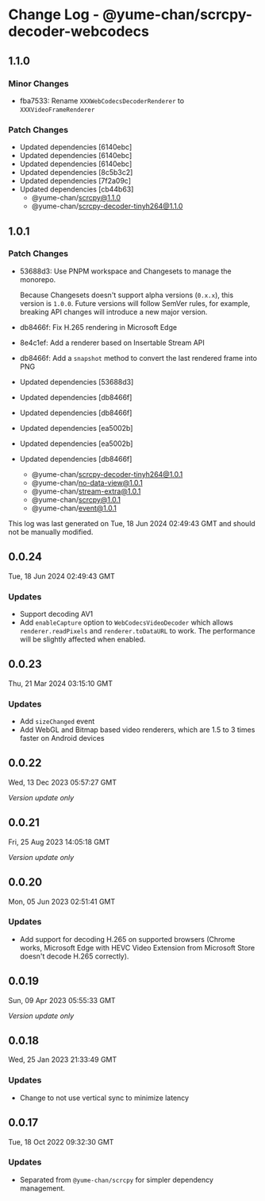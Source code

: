 # Change Log - @yume-chan/scrcpy-decoder-webcodecs

## 1.1.0

### Minor Changes

- fba7533: Rename `XXXWebCodecsDecoderRenderer` to `XXXVideoFrameRenderer`

### Patch Changes

- Updated dependencies [6140ebc]
- Updated dependencies [6140ebc]
- Updated dependencies [6140ebc]
- Updated dependencies [8c5b3c2]
- Updated dependencies [7f2a09c]
- Updated dependencies [cb44b63]
  - @yume-chan/scrcpy@1.1.0
  - @yume-chan/scrcpy-decoder-tinyh264@1.1.0

## 1.0.1

### Patch Changes

- 53688d3: Use PNPM workspace and Changesets to manage the monorepo.

  Because Changesets doesn't support alpha versions (`0.x.x`), this version is `1.0.0`. Future versions will follow SemVer rules, for example, breaking API changes will introduce a new major version.

- db8466f: Fix H.265 rendering in Microsoft Edge
- 8e4c1ef: Add a renderer based on Insertable Stream API
- db8466f: Add a `snapshot` method to convert the last rendered frame into PNG
- Updated dependencies [53688d3]
- Updated dependencies [db8466f]
- Updated dependencies [db8466f]
- Updated dependencies [ea5002b]
- Updated dependencies [ea5002b]
- Updated dependencies [db8466f]
  - @yume-chan/scrcpy-decoder-tinyh264@1.0.1
  - @yume-chan/no-data-view@1.0.1
  - @yume-chan/stream-extra@1.0.1
  - @yume-chan/scrcpy@1.0.1
  - @yume-chan/event@1.0.1

This log was last generated on Tue, 18 Jun 2024 02:49:43 GMT and should not be manually modified.

## 0.0.24

Tue, 18 Jun 2024 02:49:43 GMT

### Updates

- Support decoding AV1
- Add `enableCapture` option to `WebCodecsVideoDecoder` which allows `renderer.readPixels` and `renderer.toDataURL` to work. The performance will be slightly affected when enabled.

## 0.0.23

Thu, 21 Mar 2024 03:15:10 GMT

### Updates

- Add `sizeChanged` event
- Add WebGL and Bitmap based video renderers, which are 1.5 to 3 times faster on Android devices

## 0.0.22

Wed, 13 Dec 2023 05:57:27 GMT

_Version update only_

## 0.0.21

Fri, 25 Aug 2023 14:05:18 GMT

_Version update only_

## 0.0.20

Mon, 05 Jun 2023 02:51:41 GMT

### Updates

- Add support for decoding H.265 on supported browsers (Chrome works, Microsoft Edge with HEVC Video Extension from Microsoft Store doesn't decode H.265 correctly).

## 0.0.19

Sun, 09 Apr 2023 05:55:33 GMT

_Version update only_

## 0.0.18

Wed, 25 Jan 2023 21:33:49 GMT

### Updates

- Change to not use vertical sync to minimize latency

## 0.0.17

Tue, 18 Oct 2022 09:32:30 GMT

### Updates

- Separated from `@yume-chan/scrcpy` for simpler dependency management.
